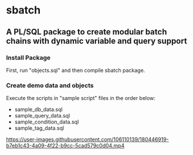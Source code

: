 # sbatch
## A PL/SQL package to create modular batch chains with dynamic variable and query support

### Install Package
First, run "objects.sql" and then compile sbatch package.

### Create demo data and objects
Execute the scripts in "sample script" files in the order below:
- sample_db_data.sql
- sample_query_data.sql
- sample_condition_data.sql
- sample_tag_data.sql


https://user-images.githubusercontent.com/106110139/180446919-b7eb1c43-4a09-4f22-b9cc-5cad579c0d04.mp4

